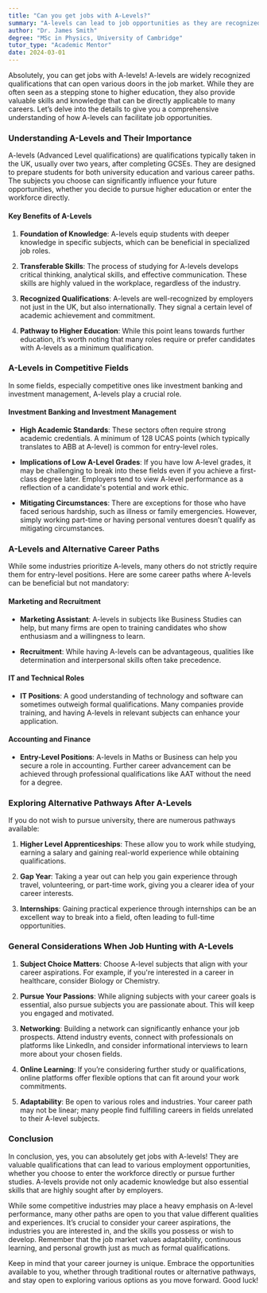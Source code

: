 ```yaml
---
title: "Can you get jobs with A-Levels?"
summary: "A-levels can lead to job opportunities as they are recognized qualifications that provide valuable skills for various careers."
author: "Dr. James Smith"
degree: "MSc in Physics, University of Cambridge"
tutor_type: "Academic Mentor"
date: 2024-03-01
---
```


Absolutely, you can get jobs with A-levels! A-levels are widely recognized qualifications that can open various doors in the job market. While they are often seen as a stepping stone to higher education, they also provide valuable skills and knowledge that can be directly applicable to many careers. Let’s delve into the details to give you a comprehensive understanding of how A-levels can facilitate job opportunities.

### Understanding A-Levels and Their Importance

A-levels (Advanced Level qualifications) are qualifications typically taken in the UK, usually over two years, after completing GCSEs. They are designed to prepare students for both university education and various career paths. The subjects you choose can significantly influence your future opportunities, whether you decide to pursue higher education or enter the workforce directly.

#### Key Benefits of A-Levels

1. **Foundation of Knowledge**: A-levels equip students with deeper knowledge in specific subjects, which can be beneficial in specialized job roles.
   
2. **Transferable Skills**: The process of studying for A-levels develops critical thinking, analytical skills, and effective communication. These skills are highly valued in the workplace, regardless of the industry.

3. **Recognized Qualifications**: A-levels are well-recognized by employers not just in the UK, but also internationally. They signal a certain level of academic achievement and commitment.

4. **Pathway to Higher Education**: While this point leans towards further education, it’s worth noting that many roles require or prefer candidates with A-levels as a minimum qualification.

### A-Levels in Competitive Fields

In some fields, especially competitive ones like investment banking and investment management, A-levels play a crucial role. 

#### Investment Banking and Investment Management

- **High Academic Standards**: These sectors often require strong academic credentials. A minimum of 128 UCAS points (which typically translates to ABB at A-level) is common for entry-level roles. 

- **Implications of Low A-Level Grades**: If you have low A-level grades, it may be challenging to break into these fields even if you achieve a first-class degree later. Employers tend to view A-level performance as a reflection of a candidate's potential and work ethic.

- **Mitigating Circumstances**: There are exceptions for those who have faced serious hardship, such as illness or family emergencies. However, simply working part-time or having personal ventures doesn’t qualify as mitigating circumstances.

### A-Levels and Alternative Career Paths

While some industries prioritize A-levels, many others do not strictly require them for entry-level positions. Here are some career paths where A-levels can be beneficial but not mandatory:

#### Marketing and Recruitment

- **Marketing Assistant**: A-levels in subjects like Business Studies can help, but many firms are open to training candidates who show enthusiasm and a willingness to learn.

- **Recruitment**: While having A-levels can be advantageous, qualities like determination and interpersonal skills often take precedence.

#### IT and Technical Roles

- **IT Positions**: A good understanding of technology and software can sometimes outweigh formal qualifications. Many companies provide training, and having A-levels in relevant subjects can enhance your application.

#### Accounting and Finance

- **Entry-Level Positions**: A-levels in Maths or Business can help you secure a role in accounting. Further career advancement can be achieved through professional qualifications like AAT without the need for a degree.

### Exploring Alternative Pathways After A-Levels

If you do not wish to pursue university, there are numerous pathways available:

1. **Higher Level Apprenticeships**: These allow you to work while studying, earning a salary and gaining real-world experience while obtaining qualifications.

2. **Gap Year**: Taking a year out can help you gain experience through travel, volunteering, or part-time work, giving you a clearer idea of your career interests.

3. **Internships**: Gaining practical experience through internships can be an excellent way to break into a field, often leading to full-time opportunities.

### General Considerations When Job Hunting with A-Levels

1. **Subject Choice Matters**: Choose A-level subjects that align with your career aspirations. For example, if you're interested in a career in healthcare, consider Biology or Chemistry.

2. **Pursue Your Passions**: While aligning subjects with your career goals is essential, also pursue subjects you are passionate about. This will keep you engaged and motivated.

3. **Networking**: Building a network can significantly enhance your job prospects. Attend industry events, connect with professionals on platforms like LinkedIn, and consider informational interviews to learn more about your chosen fields.

4. **Online Learning**: If you’re considering further study or qualifications, online platforms offer flexible options that can fit around your work commitments.

5. **Adaptability**: Be open to various roles and industries. Your career path may not be linear; many people find fulfilling careers in fields unrelated to their A-level subjects.

### Conclusion

In conclusion, yes, you can absolutely get jobs with A-levels! They are valuable qualifications that can lead to various employment opportunities, whether you choose to enter the workforce directly or pursue further studies. A-levels provide not only academic knowledge but also essential skills that are highly sought after by employers.

While some competitive industries may place a heavy emphasis on A-level performance, many other paths are open to you that value different qualities and experiences. It’s crucial to consider your career aspirations, the industries you are interested in, and the skills you possess or wish to develop. Remember that the job market values adaptability, continuous learning, and personal growth just as much as formal qualifications.

Keep in mind that your career journey is unique. Embrace the opportunities available to you, whether through traditional routes or alternative pathways, and stay open to exploring various options as you move forward. Good luck!
    